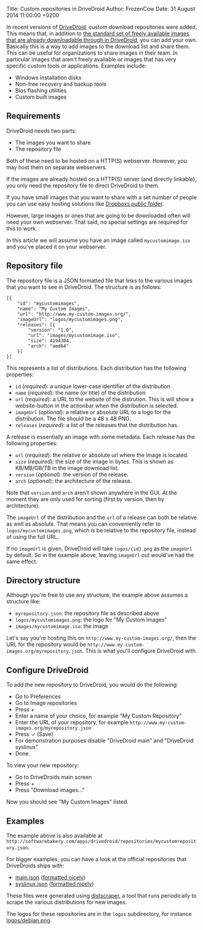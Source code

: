 Title: Custom repositories in DriveDroid
Author: FrozenCow
Date: 31 August 2014 11:00:00 +0200

In recent versions of [DriveDroid](http://softwarebakery.com/projects/drivedroid), custom download repositories were added. This means that, in addition to [the standard set of freely available images that are already downloadable through in DriveDroid](http://softwarebakery.com/apps/drivedroid/distributions.html), you can add your own. Basically this is a way to add images to the download list and share them. This can be useful for organizations to share images in their team. In particular images that aren't freely available or images that has very specific custom tools or applications. Examples include:

* Windows installation disks
* Non-free recovery and backup tools
* Bios flashing utilities
* Custom built images

## Requirements

DriveDroid needs two parts:

* The images you want to share
* The repository file

Both of these need to be hosted on a HTTP(S) webserver. However, you may host them on separate webservers.

If the images are already hosted on a HTTP(S) server (and directly linkable), you only need the repository file to direct DriveDroid to them.

If you have small images that you want to share with a set number of people you can use easy hosting solutions like [Dropboxs public folder](https://www.dropbox.com/help/16).

However, large images or ones that are going to be downloaded often will need your own webserver. That said, no special settings are required for this to work.

In this article we will assume you have an image called `mycustomimage.iso` and you've placed it on your webserver.

## Repository file

The repository file is a JSON formatted file that links to the various images that you want to see in DriveDroid. The structure is as follows:

    [{
        "id": "mycustomimages",
        "name": "My Custom Images",
        "url": "http://www.my-custom-images.org/",
        "imageUrl": "logos/mycustomimages.png",
        "releases": [{
            "version": "1.0",
            "url": "images/mycustomimage.iso",
            "size": 4194304,
            "arch": "amd64"
        }]
    }]

This represents a list of distributions. Each distribution has the following properties:

* `id` (*required*): a unique lower-case identifier of the distribution
* `name` (*required*): the name (or title) of the distribution
* `url` (*required*): a URL to the website of the distrution. This is will show a website-button in the actionbar when the distribution is selected.
* `imageUrl` (*optional*): a relative or absolute URL to a logo for the distribution. The file should be a 48 x 48 PNG.
* `releases` (*required*): a list of the releases that the distribution has.

A release is essentially an image with some metadata. Each release has the following properties:

* `url` (*required*): the relative or absolute url where the image is located.
* `size` (*required*): the size of the image in bytes. This is shown as KB/MB/GB/TB in the image download list.
* `version` (*optional*): the version of the release.
* `arch` (*optional*): the architecture of the release.

Note that `version` and `arch` aren't shown anywhere in the GUI. At the moment they are only used for sorting (first by version, then by architecture).

The `imageUrl` of the distribution and the `url` of a release can both be relative as well as absolute. That means you can conveniently refer to `logos/mycustomimages.png`, which is be relative to the repository file, instead of using the full URL.

If no `imageUrl` is given, DriveDroid will take `logos/{id}.png` as the `imageUrl` by default. So in the example above, leaving `imageUrl` out would've had the same effect.

## Directory structure

Although you're free to use any structure, the example above assumes a structure like:

* `myrepository.json`: the repository file as described above
* `logos/mycustomimages.png`: the logo for "My Custom Images"
* `images/mycustomimage.iso`: the image

Let's say you're hosting this on `http://www.my-custom-images.org/`, then the URL for the repository would be `http://www.my-custom-images.org/myrepository.json`. This is what you'll configure DriveDroid with.

## Configure DriveDroid

To add the new repository to DriveDroid, you would do the following:

* Go to Preferences
* Go to Image repositories
* Press +
* Enter a name of your choice, for example "My Custom Repository"
* Enter the URL of your repository, for example `http://www.my-custom-images.org/myrepository.json`
* Press ✓ (Save)
* For demonstration purposes disable "DriveDroid main" and "DriveDroid syslinux"
* Done

To view your new repository:

* Go to DriveDroids main screen
* Press +
* Press "Download images..."

Now you should see "My Custom Images" listed.

## Examples

The example above is also available at `http://softwarebakery.com/apps/drivedroid/repositories/mycustomrepository.json`.

For bigger examples, you can have a look at the official repositories that DriveDroids ships with:

* [main.json](http://softwarebakery.com/apps/drivedroid/repositories/main.json) ([formatted nicely](http://jsonformatter.curiousconcept.com/#http://softwarebakery.com/apps/drivedroid/repositories/main.json))
* [syslinux.json](http://softwarebakery.com/apps/drivedroid/repositories/syslinux.json)  ([formatted nicely](http://jsonformatter.curiousconcept.com/#http://softwarebakery.com/apps/drivedroid/repositories/syslinux.json))

These files were generated using [distscraper](https://github.com/FrozenCow/distscraper), a tool that runs periodically to scrape the various distributions for new images.

The logos for these repositories are in the `logos` subdirectory, for instance [logos/debian.png](http://softwarebakery.com/apps/drivedroid/repositories/logos/debian.png).